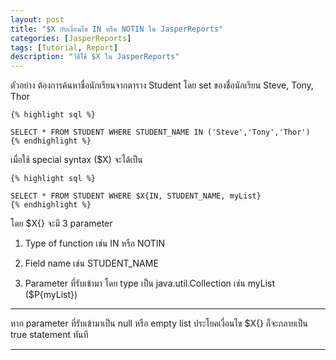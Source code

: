 ```yaml
---
layout: post
title: "$X กับเงื่อนไข IN หรือ NOTIN ใน JasperReports"
categories: [JasperReports]
tags: [Tutorial, Report]
description: "วิธีใช้ $X ใน JasperReports"
---
```


ตัวอย่าง ต้องการค้นหาชื่อนักเรียนจากตาราง Student โดย set ของชื่อนักเรียน Steve, Tony, Thor

    {% highlight sql %}
     
    SELECT * FROM STUDENT WHERE STUDENT_NAME IN ('Steve','Tony','Thor')
    {% endhighlight %}

เมื่อใช้ special syntax ($X) จะได้เป็น

    {% highlight sql %}
     
    SELECT * FROM STUDENT WHERE $X{IN, STUDENT_NAME, myList}
    {% endhighlight %}

โดย $X{} จะมี 3 parameter

1. Type of function เช่น IN หรือ NOTIN

2. Field name เช่น STUDENT_NAME

3. Parameter ที่รับเข้ามา โดย type เป็น java.util.Collection เช่น myList ($P{myList})

---
 หาก parameter ที่รับเข้ามาเป็น null หรือ empty list ประโยคเงื่อนไข $X{} ก็จะกลายเป็น true statement ทันที

---
